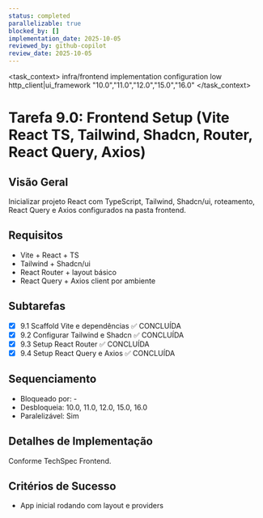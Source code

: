 ```yaml
---
status: completed
parallelizable: true
blocked_by: []
implementation_date: 2025-10-05
reviewed_by: github-copilot
review_date: 2025-10-05
---
```


<task_context>
<domain>infra/frontend</domain>
<type>implementation</type>
<scope>configuration</scope>
<complexity>low</complexity>
<dependencies>http_client|ui_framework</dependencies>
<unblocks>"10.0","11.0","12.0","15.0","16.0"</unblocks>
</task_context>

# Tarefa 9.0: Frontend Setup (Vite React TS, Tailwind, Shadcn, Router, React Query, Axios)

## Visão Geral
Inicializar projeto React com TypeScript, Tailwind, Shadcn/ui, roteamento, React Query e Axios configurados na pasta frontend.

## Requisitos
- Vite + React + TS
- Tailwind + Shadcn/ui
- React Router + layout básico
- React Query + Axios client por ambiente

## Subtarefas
- [x] 9.1 Scaffold Vite e dependências ✅ CONCLUÍDA
- [x] 9.2 Configurar Tailwind e Shadcn ✅ CONCLUÍDA  
- [x] 9.3 Setup React Router ✅ CONCLUÍDA
- [x] 9.4 Setup React Query e Axios ✅ CONCLUÍDA

## Sequenciamento
- Bloqueado por: -
- Desbloqueia: 10.0, 11.0, 12.0, 15.0, 16.0
- Paralelizável: Sim

## Detalhes de Implementação
Conforme TechSpec Frontend.

## Critérios de Sucesso
- App inicial rodando com layout e providers

